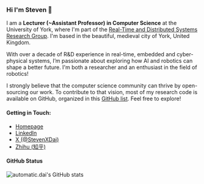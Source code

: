 ### Hi I'm Steven 👋

I am a **Lecturer (~Assistant Professor) in Computer Science** at the University of York, where I'm part of the [Real-Time and Distributed Systems Research Group](https://www.cs.york.ac.uk/rts/). I'm based in the beautiful, medieval city of York, United Kingdom.

With over a decade of R&D experience in real-time, embedded and cyber-physical systems, I’m passionate about exploring how AI and robotics can shape a better future. I'm both a researcher and an enthusiast in the field of robotics!

I strongly believe that the computer science community can thrive by open-sourcing our work. To contribute to that vision, most of my research code is available on GitHub, organized in this [GitHub list](https://github.com/stars/automaticdai/lists/my-research-projects). Feel free to explore!

#### Getting in Touch:
- [Homepage](https://www.xiaotiandai.com)
- [LinkedIn](https://www.linkedin.com/in/xdai3/)
- [X (@StevenXDai)](https://twitter.com/stevenxdai)
- [Zhihu (知乎)](https://www.zhihu.com/people/daixiaotian)

#### GitHub Status
![automatic.dai's GitHub stats](https://github-readme-stats.vercel.app/api?username=automaticdai&show_icons=true&theme=transparent)
